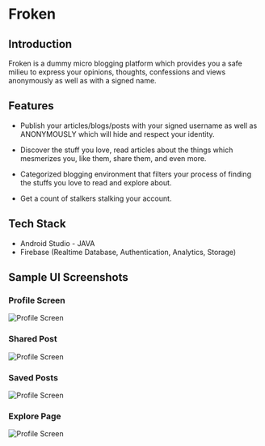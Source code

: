 # Froken

## Introduction
Froken is a dummy micro blogging platform which provides you a safe milieu to express your opinions, thoughts, confessions and views anonymously as well as with a signed name.

## Features
- Publish your articles/blogs/posts with your signed username as well as ANONYMOUSLY which will hide and respect your identity. 

- Discover the stuff you love, read articles about the things which mesmerizes you, like them, share them, and even more. 

- Categorized blogging environment that filters your process of finding the stuffs you love to read and explore about.

- Get a count of stalkers stalking your account.

## Tech Stack
- Android Studio - JAVA
- Firebase (Realtime Database, Authentication, Analytics, Storage)

## Sample UI Screenshots
### Profile Screen 

![Profile Screen](https://github.com/Nikjin/Froken/blob/master/froken1.png)

### Shared Post

![Profile Screen](https://github.com/Nikjin/Froken/blob/master/froken2.png)

### Saved Posts

![Profile Screen](https://github.com/Nikjin/Froken/blob/master/froken3.png)

### Explore Page

![Profile Screen](https://github.com/Nikjin/Froken/blob/master/froken4.png)


